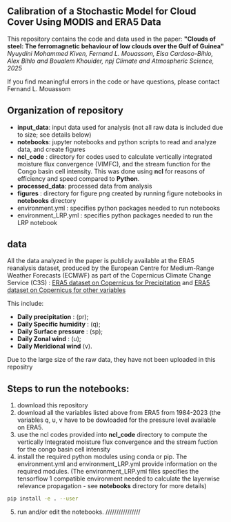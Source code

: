 ## Calibration of a Stochastic Model for Cloud Cover Using MODIS and ERA5 Data

This repository contains the code and data used in the paper:
**"Clouds of steel: The ferromagnetic behaviour of low clouds over the Gulf of Guinea"**
*Nyuydini Mohammed Kiven, Fernand L. Mouassom, Elsa Cardoso-Bihlo, Alex Bihlo and Boualem Khouider, npj Climate and Atmospheric Science, 2025*

If you find meaningful errors in the code or have questions, please contact Fernand L. Mouassom 

## Organization of repository 
* **input_data**: input data used for analysis (not all raw data is included due to size; see details below)
* **notebooks**: jupyter notebooks and python scripts to read and analyze data, and create figures
* **ncl_code** : directory for codes used to calculate vertically integrated moisture flux convergence (VIMFC), and the stream function for the Congo basin cell intensity. This was done using **ncl** for reasons of efficiency and speed compared to **Python**.
* **processed_data**: processed data from analysis
* **figures** :  directory for figure png created by running figure notebooks in **notebooks** directory
* environment.yml : specifies python packages needed to run notebooks
* environment_LRP.yml : specifies python packages needed to run the LRP notebook

## data
All the data analyzed in the paper is publicly available at the ERA5 reanalysis dataset, produced by the European Centre for Medium-Range Weather Forecasts (ECMWF) as part of the Copernicus Climate Change Service (C3S) : [ERA5 dataset on Copernicus for Precipitation](https://cds.climate.copernicus.eu/datasets/reanalysis-era5-single-levels?tab=overview) and [ERA5 dataset on Copernicus for other variables](https://cds.climate.copernicus.eu/datasets/reanalysis-era5-pressure-levels?tab=overview)

This include:

* **Daily precipitation** : (pr);
* **Daily Specific humidity** : (q);
* **Daily Surface pressure** : (sp);
* **Daily Zonal wind** : (u); 
* **Daily Meridional wind** (v).
 
Due to the large size of the raw data, they have not been uploaded in this repositry 

## Steps to run the notebooks:
1. download this repository  
2. download all the variables listed  above from ERA5 from 1984-2023 (the variables q, u, v have to be dowloaded for the pressure level available on ERA5. 
3. use the ncl codes provided into **ncl_code** directory to compute the vertically Integrated moisture flux convergence and the stream fuction for the congo basin cell intensity
4. install the required python modules using conda or pip. The environment.yml and environment_LRP.yml provide information on the required modules. (The environment_LRP.yml files specifies the tensorflow 1 compatible environment needed to calculate the layerwise relevance propagation - see **notebooks** directory for more details) 
```bash
pip install -e . --user
```
5. run and/or edit the notebooks. ////////////////
